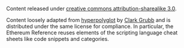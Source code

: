 Content released under [creative commons attribution-sharealike 3.0](http://creativecommons.org/licenses/by-sa/3.0/).

Content loosely adapted from [hyperpolyglot](https://github.com/clarkgrubb/hyperpolyglot) by [Clark Grubb](https://github.com/clarkgrubb) and is distributed under the same license for compliance. In particular, the Ethereum Reference reuses elements of the scripting language
cheat sheets like code snippets and categories.

